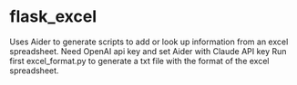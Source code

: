 # flask_excel
Uses Aider to generate scripts to add or look up information from an excel spreadsheet. 
Need OpenAI api key and set Aider with Claude API key
Run first excel_format.py to generate a txt file with the format of the excel spreadsheet. 
